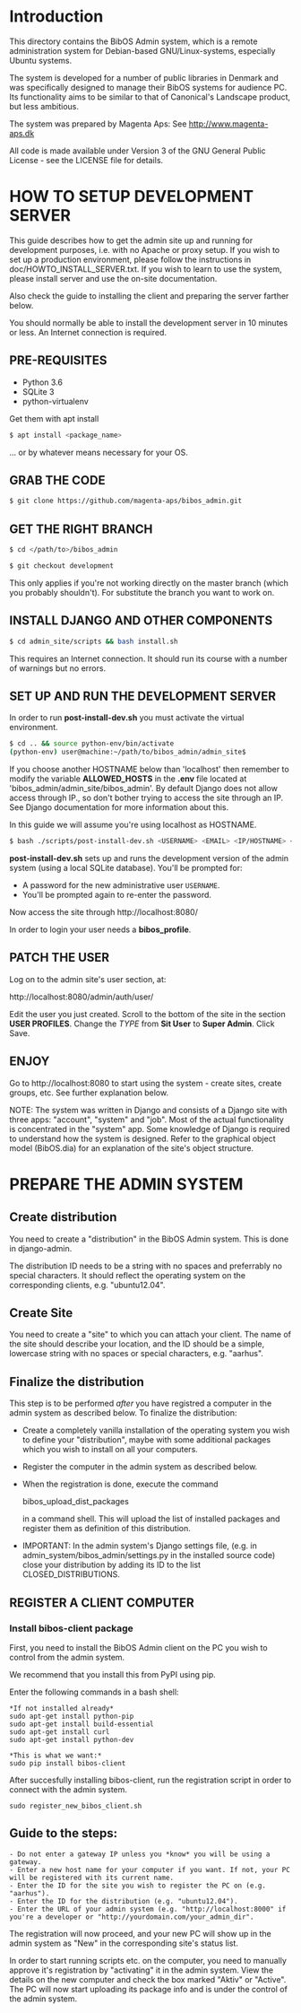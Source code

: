 # Introduction

This directory contains the BibOS Admin system, which is a remote
administration system for Debian-based GNU/Linux-systems, especially
Ubuntu systems.

The system is developed for a number of public libraries in Denmark and
was specifically designed to manage their BibOS systems for audience PC.
Its functionality aims to be similar to that of Canonical's Landscape
product, but less ambitious.

The system was prepared by Magenta Aps: See http://www.magenta-aps.dk

All code is made available under Version 3 of the GNU General Public
License - see the LICENSE file for details.



# HOW TO SETUP DEVELOPMENT SERVER


This guide describes how to get the admin site up and running for
development purposes, i.e. with no Apache or proxy setup. If you wish to
set up a production environment, please follow the instructions in
doc/HOWTO_INSTALL_SERVER.txt. If you wish to learn to use the system,
please install server and use the on-site documentation.

Also check the guide to installing the client and preparing the server farther
below.


You should normally be able to  install the development server in  10
minutes or less. An Internet connection is required.



## PRE-REQUISITES

  - Python 3.6
  - SQLite 3
  - python-virtualenv

Get them with apt install

```sh
$ apt install <package_name>
```

... or by whatever means necessary for your OS.


## GRAB THE CODE

```sh
$ git clone https://github.com/magenta-aps/bibos_admin.git
```

## GET THE RIGHT BRANCH

```sh
$ cd </path/to>/bibos_admin
```

```sh
$ git checkout development
```

This only applies if you're not working directly on the master branch
(which you probably shouldn't). For <development> substitute the branch
you want to work on.


## INSTALL DJANGO AND OTHER COMPONENTS


```sh
$ cd admin_site/scripts && bash install.sh
```

This requires an Internet connection. It should run its course with a
number of warnings but no errors.


## SET UP AND RUN THE DEVELOPMENT SERVER

In order to run **post-install-dev.sh** you must activate the virtual environment. 

```sh
$ cd .. && source python-env/bin/activate
(python-env) user@machine:~/path/to/bibos_admin/admin_site$
```

If you choose another HOSTNAME below than 'localhost' then remember to modify the variable
**ALLOWED_HOSTS** in the **.env** file located at 'bibos_admin/admin_site/bibos_admin'.
By default Django does not allow access through IP., so don't bother trying to access 
the site through an IP. See Django documentation for more information about this.

In this guide we will assume you're using localhost as HOSTNAME.

```sh
$ bash ./scripts/post-install-dev.sh <USERNAME> <EMAIL> <IP/HOSTNAME> <PORT>
```

**post-install-dev.sh** sets up and runs the development version of the admin 
system (using a local SQLite database). You'll be prompted for:

  - A password for the new administrative user `USERNAME`.
  - You'll be prompted again to re-enter the password.

Now access the site through http://localhost:8080/

In order to login your user needs a **bibos_profile**.

## PATCH THE USER

Log on to the admin site's user section, at:

http://localhost:8080/admin/auth/user/

Edit the user you just created. Scroll to the bottom of the site in the section 
**USER PROFILES**. Change the *TYPE* from **Sit User** to **Super Admin**. Click Save.

## ENJOY

Go to http://localhost:8080 to start using the system - create sites,
create groups, etc. See further explanation below.

NOTE: The system was written in Django and consists of a Django site
with three apps: "account", "system" and "job". Most of the actual
functionality is concentrated in the "system"  app. Some knowledge of
Django is required to understand how the system is designed. Refer to
the graphical object model (BibOS.dia) for an explanation of the site's
object structure.



# PREPARE THE ADMIN SYSTEM


## Create distribution

You need to create a "distribution" in the BibOS Admin system.  This is
done in django-admin.  

The distribution ID needs to be a string with no spaces and preferrably
no special characters. It should reflect the operating system on the
corresponding clients, e.g. "ubuntu12.04".


## Create Site

You need to create a "site" to which you can attach your client. The
name of the site should describe your location, and the ID should be a
simple, lowercase string with no spaces or special characters, e.g.
"aarhus".


## Finalize the distribution

This step is to be performed *after* you have registred a computer in the
admin system as described below. To finalize the distribution:

* Create a completely vanilla installation of the operating system you
  wish to define your "distribution", maybe with some additional
  packages which you wish to install on all your computers.

* Register the computer in the admin system as described below.

* When the registration is done, execute the command 

    bibos_upload_dist_packages

  in a command shell. This will upload the list of installed packages
  and register them as definition of this distribution.

* IMPORTANT: In the admin system's Django settings file, (e.g. in
  admin_system/bibos_admin/settings.py in the installed source code)
  close your distribution by adding its ID to the list
  CLOSED_DISTRIBUTIONS. 


## REGISTER A CLIENT COMPUTER

### Install bibos-client package

First, you need to install the BibOS Admin client on the PC you wish to
control from the admin system.

We recommend that you install this from PyPI using pip.

Enter the following commands in a bash shell:

    *If not installed already*
    sudo apt-get install python-pip
    sudo apt-get install build-essential
    sudo apt-get install curl
    sudo apt-get install python-dev

    *This is what we want:*
    sudo pip install bibos-client


After succesfully installing bibos-client, run the registration script
in order to connect with the admin system.

    sudo register_new_bibos_client.sh


## Guide to the steps:

    - Do not enter a gateway IP unless you *know* you will be using a gateway.
    - Enter a new host name for your computer if you want. If not, your PC
    will be registered with its current name.
    - Enter the ID for the site you wish to register the PC on (e.g.
    "aarhus").
    - Enter the ID for the distribution (e.g. "ubuntu12.04").
    - Enter the URL of your admin system (e.g. "http://localhost:8000" if
    you're a developer or "http://yourdomain.com/your_admin_dir".

The registration will now proceed, and your new PC will show up in the
admin system as "New" in the corresponding site's status list.

In order to start running scripts etc. on the computer, you need to
manually approve it's registration by "activating" it in the admin
system. View the details on the new computer and check the box marked
"Aktiv" or "Active". The PC will now start uploading its package info
and is under the control of the admin system.




